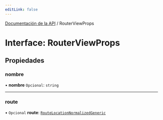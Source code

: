 ```yaml
---
editLink: false
---
```


[Documentación de la API](../index.md) / RouterViewProps

# Interface: RouterViewProps

## Propiedades

### nombre

• **nombre** `Opcional`: `string`

---

### route

• `Opcional` **route**: [`RouteLocationNormalizedGeneric`](RouteLocationNormalizedGeneric.md)

